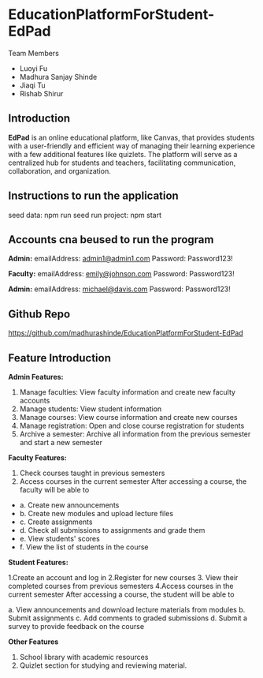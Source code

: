 # EducationPlatformForStudent-EdPad

Team Members

- Luoyi Fu
- Madhura Sanjay Shinde
- Jiaqi Tu
- Rishab Shirur

## Introduction

**EdPad** is an online educational platform, like Canvas, that provides students with a user-friendly and efficient way of managing their learning experience with a few additional features like quizlets. The platform will serve as a centralized hub for students and teachers, facilitating communication, collaboration, and organization.

## Instructions to run the application

seed data: npm run seed
run project: npm start

## Accounts cna beused to run the program

**Admin:**
emailAddress: admin1@admin1.com
Password: Password123!

**Faculty:**
emailAddress: emily@johnson.com
Password: Password123!

**Admin:**
emailAddress: michael@davis.com
Password: Password123!

## Github Repo

https://github.com/madhurashinde/EducationPlatformForStudent-EdPad

## Feature Introduction

**Admin Features:**

1. Manage faculties: View faculty information and create new faculty accounts
2. Manage students: View student information
3. Manage courses: View course information and create new courses
4. Manage registration: Open and close course registration for students
5. Archive a semester: Archive all information from the previous semester and start a new semester

**Faculty Features:**

1. Check courses taught in previous semesters
2. Access courses in the current semester
   After accessing a course, the faculty will be able to

- a. Create new announcements
- b. Create new modules and upload lecture files
- c. Create assignments
- d. Check all submissions to assignments and grade them
- e. View students' scores
- f. View the list of students in the course

**Student Features:**

1.Create an account and log in
2.Register for new courses 3. View their completed courses from previous semesters
4.Access courses in the current semester
After accessing a course, the student will be able to

a. View announcements and download lecture materials from modules
b. Submit assignments
c. Add comments to graded submissions
d. Submit a survey to provide feedback on the course

**Other Features**

1. School library with academic resources
2. Quizlet section for studying and reviewing material.
